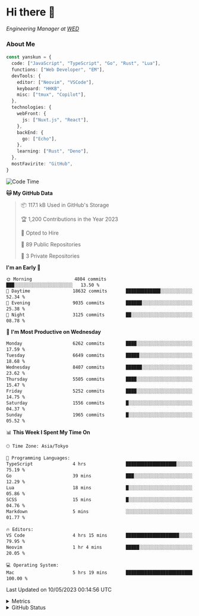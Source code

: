 # Hi there&nbsp;:wave:

<!-- ![Alt text](https://spotify-recently-played-readme.vercel.app/api?user=31kynbuubkiu3r4qh4hjuaglhfay) -->

_Engineering Manager at [WED](https://github.com/wedinc)_

### About Me

```ts
const yanskun = {
  code: ["JavaScript", "TypeScript", "Go", "Rust", "Lua"],
  functions: ["Web Developer", "EM"],
  devTools: {
    editor: ["Neovim", "VSCode"],
    keyboard: "HHKB",
    misc: ["tmux", "Copilot"],
  },
  technologies: {
    webFront: {
      js: ["Nuxt.js", "React"],
    },
    backEnd: {
      go: ["Echo"],
    },
    learning: ["Rust", "Deno"],
  },
  mostFavirite: "GitHub",
}
```

<!--START_SECTION:waka-->
![Code Time](http://img.shields.io/badge/Code%20Time-295%20hrs%2040%20mins-blue)

**🐱 My GitHub Data** 

> 📦 117.1 kB Used in GitHub's Storage 
 > 
> 🏆 1,200 Contributions in the Year 2023
 > 
> 💼 Opted to Hire
 > 
> 📜 89 Public Repositories 
 > 
> 🔑 3 Private Repositories 
 > 
**I'm an Early 🐤** 

```text
🌞 Morning                4804 commits        ███░░░░░░░░░░░░░░░░░░░░░░   13.50 % 
🌆 Daytime                18632 commits       █████████████░░░░░░░░░░░░   52.34 % 
🌃 Evening                9035 commits        ██████░░░░░░░░░░░░░░░░░░░   25.38 % 
🌙 Night                  3125 commits        ██░░░░░░░░░░░░░░░░░░░░░░░   08.78 % 
```
📅 **I'm Most Productive on Wednesday** 

```text
Monday                   6262 commits        ████░░░░░░░░░░░░░░░░░░░░░   17.59 % 
Tuesday                  6649 commits        █████░░░░░░░░░░░░░░░░░░░░   18.68 % 
Wednesday                8407 commits        ██████░░░░░░░░░░░░░░░░░░░   23.62 % 
Thursday                 5505 commits        ████░░░░░░░░░░░░░░░░░░░░░   15.47 % 
Friday                   5252 commits        ████░░░░░░░░░░░░░░░░░░░░░   14.75 % 
Saturday                 1556 commits        █░░░░░░░░░░░░░░░░░░░░░░░░   04.37 % 
Sunday                   1965 commits        █░░░░░░░░░░░░░░░░░░░░░░░░   05.52 % 
```


📊 **This Week I Spent My Time On** 

```text
🕑︎ Time Zone: Asia/Tokyo

💬 Programming Languages: 
TypeScript               4 hrs               ███████████████████░░░░░░   75.19 % 
Go                       39 mins             ███░░░░░░░░░░░░░░░░░░░░░░   12.29 % 
Lua                      18 mins             █░░░░░░░░░░░░░░░░░░░░░░░░   05.86 % 
SCSS                     15 mins             █░░░░░░░░░░░░░░░░░░░░░░░░   04.76 % 
Markdown                 5 mins              ░░░░░░░░░░░░░░░░░░░░░░░░░   01.77 % 

🔥 Editors: 
VS Code                  4 hrs 15 mins       ████████████████████░░░░░   79.95 % 
Neovim                   1 hr 4 mins         █████░░░░░░░░░░░░░░░░░░░░   20.05 % 

💻 Operating System: 
Mac                      5 hrs 19 mins       █████████████████████████   100.00 % 
```


 Last Updated on 10/05/2023 00:14:56 UTC
<!--END_SECTION:waka-->

<details>
  <summary>Metrics</summary>
  <img src="https://github.com/yanskun/yanskun/blob/main/github-metrics.svg" alt="Metrics">
</details>

<details>
  <summary>GitHub Status</summary>
  <picture>
    <source media="(prefers-color-scheme: dark)" srcset="https://raw.githubusercontent.com/yanskun/yanskun/master/profile-summary-card-output/nord_dark/0-profile-details.svg">
   <img src="https://raw.githubusercontent.com/yanskun/yanskun/master/profile-summary-card-output/default/0-profile-details.svg">
  </picture>
  <br>
  <picture>
    <source media="(prefers-color-scheme: dark)" srcset="https://raw.githubusercontent.com/yanskun/yanskun/master/profile-summary-card-output/nord_dark/1-repos-per-language.svg">
   <img src="https://raw.githubusercontent.com/yanskun/yanskun/master/profile-summary-card-output/default/1-repos-per-language.svg">
  </picture>
  <picture>
    <source media="(prefers-color-scheme: dark)" srcset="https://raw.githubusercontent.com/yanskun/yanskun/master/profile-summary-card-output/nord_dark/2-most-commit-language.svg">
   <img src="https://raw.githubusercontent.com/yanskun/yanskun/master/profile-summary-card-output/default/2-most-commit-language.svg">
  </picture>
  <br>
  <picture>
    <source media="(prefers-color-scheme: dark)" srcset="https://raw.githubusercontent.com/yanskun/yanskun/master/profile-summary-card-output/nord_dark/3-stats.svg">
   <img src="https://raw.githubusercontent.com/yanskun/yanskun/master/profile-summary-card-output/default/3-stats.svg">
  </picture>
  <picture>
    <source media="(prefers-color-scheme: dark)" srcset="https://raw.githubusercontent.com/yanskun/yanskun/master/profile-summary-card-output/nord_dark/4-productive-time.svg">
   <img src="https://raw.githubusercontent.com/yanskun/yanskun/master/profile-summary-card-output/default/4-productive-time.svg">
  </picture>
</details>

